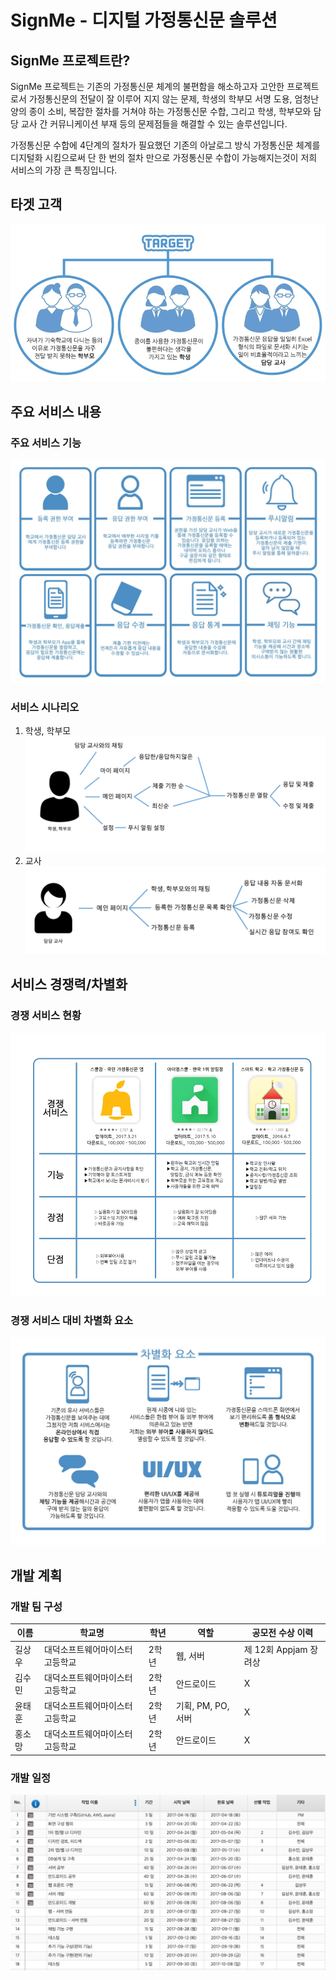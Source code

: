 # SignMe - 디지털 가정통신문 솔루션

## SignMe 프로젝트란?

SignMe 프로젝트는 기존의 가정통신문 체계의 불편함을 해소하고자 고안한 프로젝트로서 가정통신문의 전달이 잘 이루어 지지 않는 문제, 학생의 학부모 서명 도용, 엄청난 양의 종이 소비, 복잡한 절차를 거쳐야 하는 가정통신문 수합, 그리고 학생, 학부모와 담당 교사 간 커뮤니케이션 부재 등의 문제점들을 해결할 수 있는 솔루션입니다.  
  
가정통신문 수합에 4단계의 절차가 필요했던 기존의 아날로그 방식 가정통신문 체계를 디지털화 시킴으로써 단 한 번의 절차 만으로 가정통신문 수합이 가능해지는것이 저희 서비스의 가장 큰 특징입니다.  

## 타겟 고객

![타겟 고객](./READMEResources/target.png)

## 주요 서비스 내용

### 주요 서비스 기능  
![주요 서비스 기능](./READMEResources/mainServices.png)  
### 서비스 시나리오  
1. 학생, 학부모  
![학생, 학부모 시나리오](./READMEResources/scenario_user.png)  
2. 교사  
![학생, 학부모 시나리오](./READMEResources/scenario_admin.png)  

## 서비스 경쟁력/차별화

### 경쟁 서비스 현황  
![경쟁 서비스 현황](./READMEResources/comp.png)  

### 경쟁 서비스 대비 차별화 요소  
![차별화 요소](./READMEResources/differentiationFactor.png)  

## 개발 계획

### 개발 팀 구성


이름 | 학교명 | 학년 | 역할 | 공모전 수상 이력
---|---|---|---|---
길상우 | 대덕소프트웨어마이스터고등학교 | 2학년 | 웹, 서버 | 제 12회 Appjam 장려상
김수민 | 대덕소프트웨어마이스터고등학교 | 2학년 | 안드로이드 | X
윤태훈 | 대덕소프트웨어마이스터고등학교 | 2학년 | 기획, PM, PO, 서버 | X
홍소망 | 대덕소프트웨어마이스터고등학교 | 2학년 | 안드로이드 | X


### 개발 일정

![개발 일정](./READMEResources/GanttChart.png)